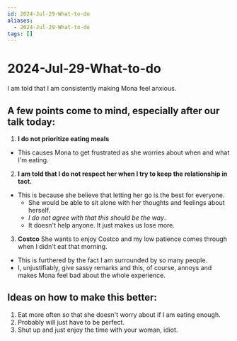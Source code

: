 ```yaml
---
id: 2024-Jul-29-What-to-do
aliases:
  - 2024-Jul-29-What-to-do
tags: []
---
```


# 2024-Jul-29-What-to-do

I am told that I am consistently making Mona feel anxious.

## A few points come to mind, especially after our talk today:
1. **I do not prioritize eating meals**
- This causes Mona to get frustrated as she worries about when and what I'm eating.
2. **I am told that I do not respect her when I try to keep the relationship in tact.**
- This is because she believe that letting her go is the best for everyone.
  - She would be able to sit alone with her thoughts and feelings about herself.
  - *I do not agree with that this should be the way*.
  - It doesn't help anyone. It just makes us lose more.
3. **Costco** She wants to enjoy Costco and my low patience comes through when I didn't eat that morning.
- This is furthered by the fact I am surrounded by so many people. 
- I, unjustifiably, give sassy remarks and this, of course, annoys and makes Mona feel bad about the whole experience.

## Ideas on how to make this better:
1. Eat more often so that she doesn't worry about if I am eating enough.
2. Probably will just have to be perfect.
3. Shut up and just enjoy the time with your woman, idiot.
